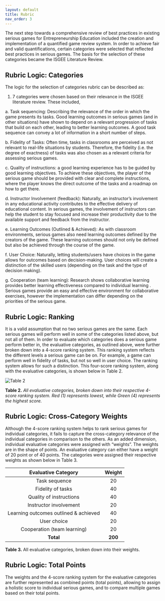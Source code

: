 ```yaml
---
layout: default
title: Rubric
nav_order: 3
---
```


The next step towards a comprehensive review of best practices in existing serious games for Entrepreneurship Education included the creation and implementation of a quantified game review system.
In order to achieve fair and valid quantifications, certain categories were selected that reflected best practices in serious games. The basis for the selection of these categories became the ISGEE Literature Review. 

## Rubric Logic: Categories

The logic for the selection of categories rubric can be described as:

1)	7 categories were chosen based on their relevance in the ISGEE literature review. These included,

 a.	Task sequencing:  Describing the relevance of the order in which the game presents its tasks. Good learning outcomes in serious games (and in other situations) have shown   to depend on a relevant progression of tasks that build on each other, leading to better learning outcomes. A good task sequence can convey a lot of information in a short number of steps.
   
 b.	Fidelity of Tasks: Often time, tasks in classrooms are perceived as not relevant to real-life situations by students. Therefore, the fidelity (i.e. the degree of exactness) of tasks was also chosen as a relevant criteria for assessing serious games.
   
 c.	Quality of instructions: a good learning experience has to be guided by good learning objectives. To achieve these objectives, the player of the serious game should be provided with clear and complete instructions, where the player knows the direct outcome of the tasks and a roadmap on how to get there. 
    
 d.	Instructor Involvement (feedback): Naturally, an instructor’s involvement in any educational activity contributes to the effective delivery of educational content. In serious games, the involvement of instructors can help the student to stay focused and increase their productivity due to the available support and feedback from the instructor. 
    
 e.	Learning Outcomes (Outlined & Achieved): As with classroom environments, serious games also need learning outcomes defined by the creators of the game. These learning outcomes should not only be defined but also be achieved through the course of the game. 
    
 f.	User Choice: Naturally, letting students/users have choices in the game allows for outcomes based on decision-making. User choices will create a distinction of the skilled users (depending on the task and the type of decision making). 
    
 g.	Cooperation (team learning): Research shows collaborative learning provides better learning effectiveness compared to individual learning .  Serious games provide an easy and effective environment for collaborative exercises, however the implementation can differ depending on the priorities of the serious game. 


## Rubric Logic: Ranking

It is a valid assumption that no two serious games are the same. Each serious games will perform well in some of the categories listed above, but not all of them.  In order to evaluate which categories does a serious game perform better in, the evaluative categories, as outlined above, were further broken down into a 4-score ranking system. This ranking system reflects the different levels a serious game can be on. For example, a game can perform well in fidelity of tasks, but not so well in user choice. The ranking system allows for such a distinction.
This four-score ranking system, along with the evaluative categories, is shown below in Table 2.

 
![Table 2](https://cdn.statically.io/gh/thisistaimur/isgee/9289bad9/assets%20/Picture1.png)

**Table 2.**  _All evaluative categories, broken down into their respective 4-score ranking system. Red (1) represents lowest, while Green (4) represents the highest score._


## Rubric Logic: Cross-Category Weights

Although the 4-score ranking system helps to rank serious games for individual categories, it fails to capture the cross-category relevance of the individual categories in comparison to the others. As an added dimension, individual evaluative categories were assigned with “weights”. The weights are in the shape of points. An evaluative category can either have a weight of 20 point or of 40 points. 
The categories were assigned their respective weights as shown below in Table 3. 


|           Evaluative Category          | Weight |
|:--------------------------------------:|:------:|
|              Task sequence             |   20   |
|            Fidelity of tasks           |   40   |
| Quality of instructions                | 40     |
|         Instructor involvement         |   20   |
| Learning outcomes outlined & achieved  | 40     |
| User choice                            | 20     |
| Cooperation (team learning)            | 20     |
| **Total**                                  | **200**    |

**Table 3.**  All evaluative categories, broken down into their weights.



## Rubric Logic: Total Points

The weights and the 4-score ranking system for the evaluative categories are further represented as combined points (total points), allowing to assign a holistic score to individual serious games, and to compare multiple games based on their total points. 




